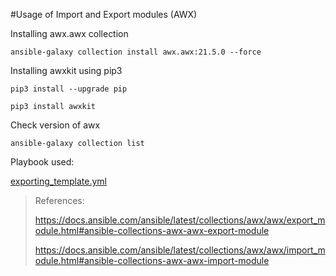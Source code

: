 #Usage of Import and Export modules (AWX)

Installing awx.awx collection
```
ansible-galaxy collection install awx.awx:21.5.0 --force
```

Installing awxkit using pip3
```
pip3 install --upgrade pip
```
```
pip3 install awxkit
```
Check version of awx
```
ansible-galaxy collection list
```

Playbook used:

[exporting_template.yml](https://github.com/omkardamame/AAP-Cluster/blob/main/exporting_template.yml)


> References: 
> 
> https://docs.ansible.com/ansible/latest/collections/awx/awx/export_module.html#ansible-collections-awx-awx-export-module
> 
> https://docs.ansible.com/ansible/latest/collections/awx/awx/import_module.html#ansible-collections-awx-awx-import-module
